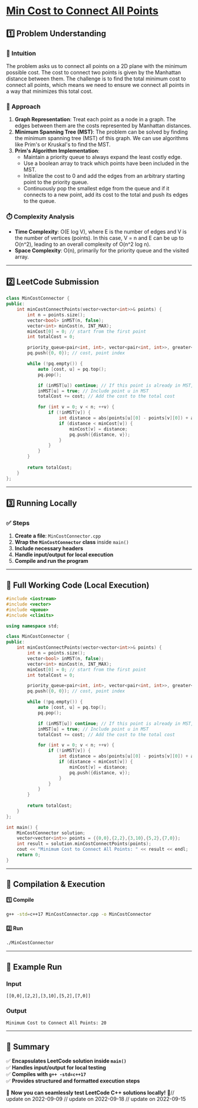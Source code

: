 # **[Min Cost to Connect All Points](https://leetcode.com/problems/min-cost-to-connect-all-points/description/)**  

## **1️⃣ Problem Understanding**  
### **📌 Intuition**  
The problem asks us to connect all points on a 2D plane with the minimum possible cost. The cost to connect two points is given by the Manhattan distance between them. The challenge is to find the total minimum cost to connect all points, which means we need to ensure we connect all points in a way that minimizes this total cost.

### **🚀 Approach**  
1. **Graph Representation**: Treat each point as a node in a graph. The edges between them are the costs represented by Manhattan distances.
2. **Minimum Spanning Tree (MST)**: The problem can be solved by finding the minimum spanning tree (MST) of this graph. We can use algorithms like Prim's or Kruskal's to find the MST.
3. **Prim's Algorithm Implementation**:
   - Maintain a priority queue to always expand the least costly edge.
   - Use a boolean array to track which points have been included in the MST.
   - Initialize the cost to 0 and add the edges from an arbitrary starting point to the priority queue.
   - Continuously pop the smallest edge from the queue and if it connects to a new point, add its cost to the total and push its edges to the queue.

### **⏱️ Complexity Analysis**  
- **Time Complexity**: O(E log V), where E is the number of edges and V is the number of vertices (points). In this case, V = n and E can be up to O(n^2), leading to an overall complexity of O(n^2 log n).
- **Space Complexity**: O(n), primarily for the priority queue and the visited array.

---  

## **2️⃣ LeetCode Submission**  
```cpp
class MinCostConnector {
public:
    int minCostConnectPoints(vector<vector<int>>& points) {
        int n = points.size();
        vector<bool> inMST(n, false);
        vector<int> minCost(n, INT_MAX);
        minCost[0] = 0; // start from the first point
        int totalCost = 0;

        priority_queue<pair<int, int>, vector<pair<int, int>>, greater<pair<int, int>>> pq;
        pq.push({0, 0}); // cost, point index

        while (!pq.empty()) {
            auto [cost, u] = pq.top();
            pq.pop();

            if (inMST[u]) continue; // If this point is already in MST, skip it
            inMST[u] = true; // Include point u in MST
            totalCost += cost; // Add the cost to the total cost

            for (int v = 0; v < n; ++v) {
                if (!inMST[v]) {
                    int distance = abs(points[u][0] - points[v][0]) + abs(points[u][1] - points[v][1]);
                    if (distance < minCost[v]) {
                        minCost[v] = distance;
                        pq.push({distance, v});
                    }
                }
            }
        }
        
        return totalCost;
    }
};  
```  

---  

## **3️⃣ Running Locally**  
### **✅ Steps**  
1. **Create a file**: `MinCostConnector.cpp`  
2. **Wrap the `MinCostConnector` class** inside `main()`  
3. **Include necessary headers**  
4. **Handle input/output for local execution**  
5. **Compile and run the program**  

---  

## **📝 Full Working Code (Local Execution)**  
```cpp
#include <iostream>
#include <vector>
#include <queue>
#include <climits>

using namespace std;

class MinCostConnector {
public:
    int minCostConnectPoints(vector<vector<int>>& points) {
        int n = points.size();
        vector<bool> inMST(n, false);
        vector<int> minCost(n, INT_MAX);
        minCost[0] = 0; // start from the first point
        int totalCost = 0;

        priority_queue<pair<int, int>, vector<pair<int, int>>, greater<pair<int, int>>> pq;
        pq.push({0, 0}); // cost, point index

        while (!pq.empty()) {
            auto [cost, u] = pq.top();
            pq.pop();

            if (inMST[u]) continue; // If this point is already in MST, skip it
            inMST[u] = true; // Include point u in MST
            totalCost += cost; // Add the cost to the total cost

            for (int v = 0; v < n; ++v) {
                if (!inMST[v]) {
                    int distance = abs(points[u][0] - points[v][0]) + abs(points[u][1] - points[v][1]);
                    if (distance < minCost[v]) {
                        minCost[v] = distance;
                        pq.push({distance, v});
                    }
                }
            }
        }
        
        return totalCost;
    }
};

int main() {
    MinCostConnector solution;
    vector<vector<int>> points = {{0,0},{2,2},{3,10},{5,2},{7,0}};
    int result = solution.minCostConnectPoints(points);
    cout << "Minimum Cost to Connect All Points: " << result << endl;
    return 0;
}  
```  

---  

## **🔧 Compilation & Execution**  
#### **1️⃣ Compile**  
```bash
g++ -std=c++17 MinCostConnector.cpp -o MinCostConnector
```  

#### **2️⃣ Run**  
```bash
./MinCostConnector
```  

---  

## **🎯 Example Run**  
### **Input**  
```
[[0,0],[2,2],[3,10],[5,2],[7,0]]
```  
### **Output**  
```
Minimum Cost to Connect All Points: 20
```  

---  

## **📌 Summary**  
✅ **Encapsulates LeetCode solution inside `main()`**  
✅ **Handles input/output for local testing**  
✅ **Compiles with `g++ -std=c++17`**  
✅ **Provides structured and formatted execution steps**  

🚀 **Now you can seamlessly test LeetCode C++ solutions locally!** 🚀// update on 2022-09-09
// update on 2022-09-18
// update on 2022-09-15
